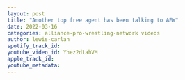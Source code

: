 ```yaml
---
layout: post
title: "Another top free agent has been talking to AEW"
date: 2022-03-16
categories: alliance-pro-wrestling-network videos
author: lewis-carlan
spotify_track_id: 
youtube_video_id: Yhez2d1ahVM
apple_track_id: 
youtube_metadata: 
---
```

